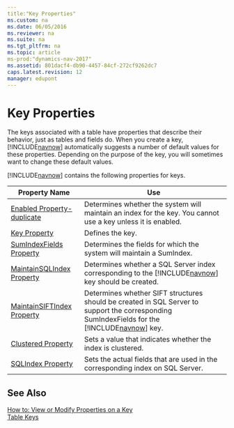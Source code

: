 ```yaml
---
title:"Key Properties"
ms.custom: na
ms.date: 06/05/2016
ms.reviewer: na
ms.suite: na
ms.tgt_pltfrm: na
ms.topic: article
ms-prod:"dynamics-nav-2017"
ms.assetid: 801dacf4-db90-4457-84cf-272cf9262dc7
caps.latest.revision: 12
manager: edupont
---
```

# Key Properties
The keys associated with a table have properties that describe their behavior, just as tables and fields do. When you create a key, [!INCLUDE[navnow](includes/navnow_md.md)] automatically suggests a number of default values for these properties. Depending on the purpose of the key, you will sometimes want to change these default values.  
  
 [!INCLUDE[navnow](includes/navnow_md.md)] contains the following properties for keys.  
  
|Property Name|Use|  
|-------------------|---------|  
|[Enabled Property\-duplicate](Enabled-Property-duplicate.md)|Determines whether the system will maintain an index for the key. You cannot use a key unless it is enabled.|  
|[Key Property](Key-Property.md)|Defines the key.|  
|[SumIndexFields Property](SumIndexFields-Property.md)|Determines the fields for which the system will maintain a SumIndex.|  
|[MaintainSQLIndex Property](MaintainSQLIndex-Property.md)|Determines whether a SQL Server index corresponding to the [!INCLUDE[navnow](includes/navnow_md.md)] key should be created.|  
|[MaintainSIFTIndex Property](MaintainSIFTIndex-Property.md)|Determines whether SIFT structures should be created in SQL Server to support the corresponding SumIndexFields for the [!INCLUDE[navnow](includes/navnow_md.md)] key.|  
|[Clustered Property](Clustered-Property.md)|Sets a value that indicates whether the index is clustered.|  
|[SQLIndex Property](SQLIndex-Property.md)|Sets the actual fields that are used in the corresponding index on SQL Server.|  
  
## See Also  
 [How to: View or Modify Properties on a Key](../Topic/How%20to:%20View%20or%20Modify%20Properties%20on%20a%20Key.md)   
 [Table Keys](Table-Keys.md)